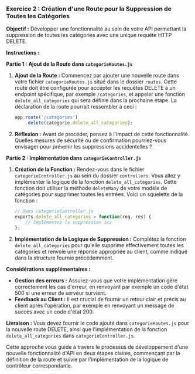 ### Exercice 2 : Création d'une Route pour la Suppression de Toutes les Catégories

**Objectif :** Développer une fonctionnalité au sein de votre API permettant la suppression de toutes les catégories avec une unique requête HTTP DELETE.

**Instructions :**

**Partie 1 : Ajout de la Route dans `categorieRoutes.js`**

1. **Ajout de la Route :** Commencez par ajouter une nouvelle route dans votre fichier `categorieRoutes.js` situé dans le dossier `routes`. Cette route doit être configurée pour accepter les requêtes DELETE à un endpoint spécifique, par exemple `/categories`, et appeler une fonction `delete_all_categories` qui sera définie dans la prochaine étape. La déclaration de la route pourrait ressembler à ceci :

    ```javascript
    app.route('/categories')
        .delete(categorie.delete_all_categories);
    ```

2. **Réflexion :** Avant de procéder, pensez à l'impact de cette fonctionnalité. Quelles mesures de sécurité ou de confirmation pourriez-vous envisager pour prévenir les suppressions accidentelles ?

**Partie 2 : Implémentation dans `categorieController.js`**

1. **Création de la Fonction :** Rendez-vous dans le fichier `categorieController.js` au sein du dossier `controllers`. Vous allez y implémenter la logique de la fonction `delete_all_categories`. Cette fonction doit utiliser la méthode `deleteMany` de votre modèle de catégories pour supprimer toutes les entrées. Voici un squelette de la fonction :

    ```javascript
    // Dans categorieController.js
    exports.delete_all_categories = function(req, res) {
        // Implémentez la suppression ici
    };
    ```

2. **Implémentation de la Logique de Suppression :** Complétez la fonction `delete_all_categories` pour qu'elle supprime effectivement toutes les catégories et renvoie une réponse appropriée au client, comme indiqué dans la structure fournie précédemment.

**Considérations supplémentaires :**

- **Gestion des erreurs :** Assurez-vous que votre implémentation gère correctement les cas d'erreur, en renvoyant par exemple un code d'état 500 si une erreur de serveur survient.
- **Feedback au Client :** Il est crucial de fournir un retour clair et précis au client après l'opération, par exemple en renvoyant un message de succès avec un code d'état 200.

**Livraison :** Vous devez fournir le code ajouté dans `categorieRoutes.js` pour la nouvelle route DELETE, ainsi que l'implémentation de la fonction `delete_all_categories` dans `categorieController.js`.

Cette approche vous guide à travers le processus de développement d'une nouvelle fonctionnalité d'API en deux étapes claires, commençant par la définition de la route et suivie par l'implémentation de la logique de contrôleur correspondante.
